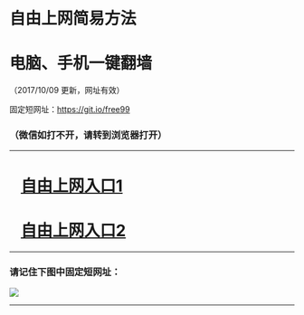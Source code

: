 ﻿# 自由上网简易方法

# 电脑、手机一键翻墙

（2017/10/09 更新，网址有效）

固定短网址：https://git.io/free99

### （微信如打不开，请转到浏览器打开）


***





# &nbsp;&nbsp; <a href="http://ft266622417.fwq-tz-1001.info/fwqtz01.html?t=1009001819 " target="_blank">自由上网入口1</a>
# &nbsp;&nbsp; <a href="http://ft792022713.fwq-tz-1002.info/fwqtz02.html?t=100900132235 " target="_blank">自由上网入口2</a>
***

### 请记住下图中固定短网址：

<img src="https://s3-us-west-2.amazonaws.com/fwq-1001/yjfq-20170905okok.png" /> 


***

